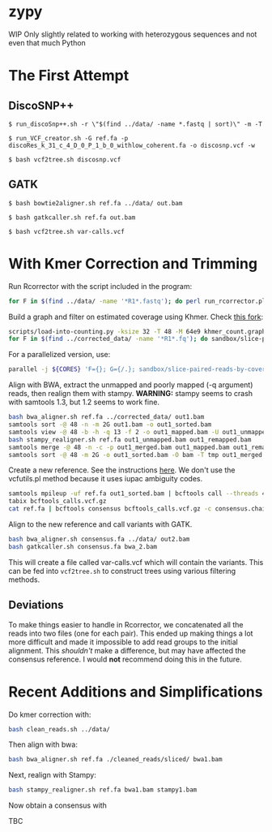 # zypy
WIP
Only slightly related to working with heterozygous sequences and not even that much Python

The First Attempt
=================

DiscoSNP++
----------

`$ run_discoSnp++.sh -r \"$(find ../data/ -name *.fastq | sort)\" -m -T`

`$ run_VCF_creator.sh -G ref.fa -p discoRes_k_31_c_4_D_0_P_1_b_0_withlow_coherent.fa -o discosnp.vcf -w`

`$ bash vcf2tree.sh discosnp.vcf`

GATK
----

`$ bash bowtie2aligner.sh ref.fa ../data/ out.bam`

`$ bash gatkcaller.sh ref.fa out.bam`

`$ bash vcf2tree.sh var-calls.vcf`


With Kmer Correction and Trimming
=================================
Run Rcorrector with the script included in the program:
```bash
for F in $(find ../data/ -name '*R1*.fastq'); do perl run_rcorrector.pl -1 $F -2 ${F/R1/R2} -k 32 -t 48 -od ../corrected_data/; done
```

Build a graph and filter on estimated coverage using Khmer. Check [this fork](https://github.com/adamjorr/khmer):
```bash
scripts/load-into-counting.py -ksize 32 -T 48 -M 64e9 khmer_count.graph ../corrected_data/*.fq
for F in $(find ../corrected_data/ -name '*R1*.fq'); do sandbox/slice-paired-reads-by-coverage.py -M 40000 khmer_count.graph $F ${F/R1/R2} $(basename $F fq)_sliced.fq $(basename ${F/R1/R2} fq)_sliced.fq $(basename ${F/R1/} fq)_singletons.fq; done
```

For a parallelized version, use:
```bash
parallel -j ${CORES} 'F={}; G={/.}; sandbox/slice-paired-reads-by-coverage.py -M 40000 khmer_count.graph $F ${F/R1/R2} ${G}_sliced.fq ${G/R1/R2}_sliced.fq ${G/R1/}_singletons.fq ::: $(find ../corrected_data/ -name '*R1*.fq')'
```


Align with BWA, extract the unmapped and poorly mapped (-q argument) reads, then realign them with stampy. **WARNING:** stampy seems to crash with samtools 1.3, but 1.2 seems to work fine.
```bash
bash bwa_aligner.sh ref.fa ../corrected_data/ out1.bam
samtools sort -@ 48 -n -m 2G out1.bam -o out1_sorted.bam
samtools view -@ 48 -b -h -q 13 -f 2 -o out1_mapped.bam -U out1_unmapped.bam out1_sorted.bam
bash stampy_realigner.sh ref.fa out1_unmapped.bam out1_remapped.bam
samtools merge -@ 48 -n -c -p out1_merged.bam out1_mapped.bam out1_remapped.bam
samtools sort -@ 48 -m 2G -o out1_sorted.bam -O bam -T tmp out1_merged.bam
```

Create a new reference. See the instructions [here](https://github.com/samtools/bcftools/wiki/HOWTOs#consensus-calling).
We don't use the vcfutils.pl method because it uses iupac ambiguity codes.
```bash
samtools mpileup -uf ref.fa out1_sorted.bam | bcftools call --threads 48 -mv -Ou | bcftools filter --threads 48 -Oz -o bcftools_calls.vcf.gz -e 'AC==1'
tabix bcftools_calls.vcf.gz
cat ref.fa | bcftools consensus bcftools_calls.vcf.gz -c consensus.chain > consensus.fa
```

Align to the new reference and call variants with GATK.
```bash
bash bwa_aligner.sh consensus.fa ../data/ out2.bam
bash gatkcaller.sh consensus.fa bwa_2.bam
```

This will create a file called var-calls.vcf which will contain the variants. This can be fed into `vcf2tree.sh` to construct trees using various filtering methods.

Deviations
----------

To make things easier to handle in Rcorrector, we concatenated all the reads into two files (one for each pair). This ended up making things a lot more difficult and made it impossible to add read groups to the initial alignment. This *shouldn't* make a difference, but may have affected the consensus reference. I would **not** recommend doing this in the future.


Recent Additions and Simplifications
====================================
Do kmer correction with:
```bash
bash clean_reads.sh ../data/
```

Then align with bwa:
```bash
bash bwa_aligner.sh ref.fa ./cleaned_reads/sliced/ bwa1.bam
```

Next, realign with Stampy:
```bash
bash stampy_realigner.sh ref.fa bwa1.bam stampy1.bam
```

Now obtain a consensus with


TBC



